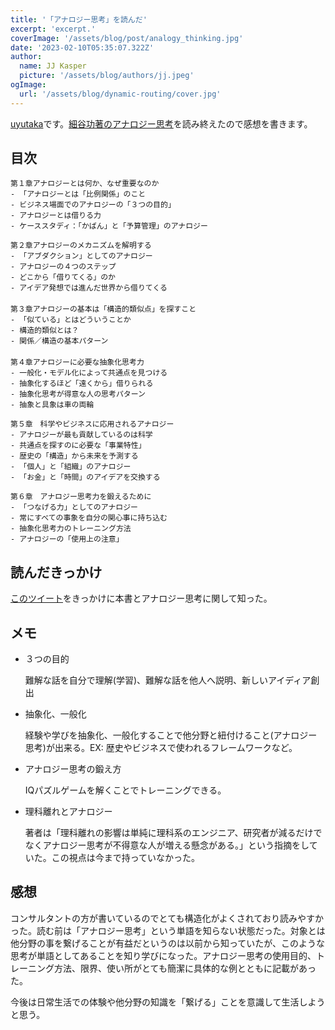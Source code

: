 ```yaml
---
title: '「アナロジー思考」を読んだ'
excerpt: 'excerpt.'
coverImage: '/assets/blog/post/analogy_thinking.jpg'
date: '2023-02-10T05:35:07.322Z'
author:
  name: JJ Kasper
  picture: '/assets/blog/authors/jj.jpeg'
ogImage:
  url: '/assets/blog/dynamic-routing/cover.jpg'
---
```



[uyutaka](https://twitter.com/uE8B18A)です。[細谷功著のアナロジー思考](https://amzn.to/3XlPKTe)を読み終えたので感想を書きます。

## 目次
```
第１章アナロジーとは何か、なぜ重要なのか
- 「アナロジーとは「比例関係」のこと　
- ビジネス場面でのアナロジーの「３つの目的」
- アナロジーとは借りる力
- ケーススタディ：「かばん」と「予算管理」のアナロジー

第２章アナロジーのメカニズムを解明する
- 「アブダクション」としてのアナロジー
- アナロジーの４つのステップ
- どこから「借りてくる」のか
- アイデア発想では進んだ世界から借りてくる
　
第３章アナロジーの基本は「構造的類似点」を探すこと
- 「似ている」とはどういうことか
- 構造的類似とは？
- 関係／構造の基本パターン
　
第４章アナロジーに必要な抽象化思考力
- 一般化・モデル化によって共通点を見つける
- 抽象化するほど「遠くから」借りられる
- 抽象化思考が得意な人の思考パターン
- 抽象と具象は車の両輪

第５章　科学やビジネスに応用されるアナロジー
- アナロジーが最も貢献しているのは科学
- 共通点を探すのに必要な「事業特性」
- 歴史の「構造」から未来を予測する
- 「個人」と「組織」のアナロジー
- 「お金」と「時間」のアイデアを交換する

第６章　アナロジー思考力を鍛えるために
- 「つなげる力」としてのアナロジー
- 常にすべての事象を自分の関心事に持ち込む
- 抽象化思考力のトレーニング方法
- アナロジーの「使用上の注意」
```
## 読んだきっかけ
[このツイート](https://twitter.com/consultan_ton/status/1620014094916161538?s=20)をきっかけに本書とアナロジー思考に関して知った。

## メモ
- ３つの目的

    難解な話を自分で理解(学習)、難解な話を他人へ説明、新しいアイディア創出

- 抽象化、一般化

    経験や学びを抽象化、一般化することで他分野と紐付けること(アナロジー思考)が出来る。EX: 歴史やビジネスで使われるフレームワークなど。

- アナロジー思考の鍛え方

    IQパズルゲームを解くことでトレーニングできる。

- 理科離れとアナロジー

    著者は「理科離れの影響は単純に理科系のエンジニア、研究者が減るだけでなくアナロジー思考が不得意な人が増える懸念がある。」という指摘をしていた。この視点は今まで持っていなかった。

## 感想

コンサルタントの方が書いているのでとても構造化がよくされており読みやすかった。読む前は「アナロジー思考」という単語を知らない状態だった。対象とは他分野の事を繋げることが有益だというのは以前から知っていたが、このような思考が単語としてあることを知り学びになった。アナロジー思考の使用目的、トレーニング方法、限界、使い所がとても簡潔に具体的な例とともに記載があった。

今後は日常生活での体験や他分野の知識を「繋げる」ことを意識して生活しようと思う。
